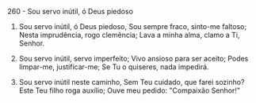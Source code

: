 260 - Sou servo inútil, ó Deus piedoso

1. Sou servo inútil, ó Deus piedoso,
   Sou sempre fraco, sinto-me faltoso;
   Nesta imprudência, rogo clemência;
   Lava a minha alma, clamo a Ti, Senhor.

2. Sou servo inútil, servo imperfeito;
   Vivo ansioso para ser aceito;
   Podes limpar-me, justificar-me;
   Se Tu o quiseres, nada impedirá.

3. Sou servo inútil neste caminho,
   Sem Teu cuidado, que farei sozinho?
   Este Teu filho roga auxílio;
   Ouve meu pedido: "Compaixão Senhor!"
